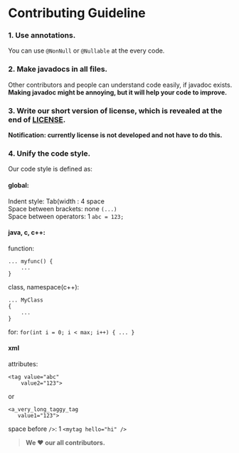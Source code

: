 # Contributing Guideline
### 1. Use annotations.
You can use `@NonNull` or `@Nullable` at the every code.<br>

### 2. Make javadocs in all files.
Other contributors and people can understand code easily, if javadoc exists.<br>
**Making javadoc might be annoying, but it will help your code to improve.**

### 3. Write our short version of license, which is revealed at the end of [LICENSE](LICENSE).
**Notification: currently license is not developed and not have to do this.**<br>

### 4. Unify the code style.
Our code style is defined as:<br>

#### global:
Indent style: Tab(width : 4 space<br>
Space between brackets: none `(...)`<br>
Space between operators: 1 `abc = 123;`<br>

#### java, c, c++:
function: 
```
... myfunc() {
    ...
}
```
class, namespace(c++): 
```
... MyClass
{
    ...
}
```
for: `for(int i = 0; i < max; i++) { ... }`

#### xml
attributes: 
```
<tag value="abc"
    value2="123">
```
or 
```
<a_very_long_taggy_tag
   value1="123">
```
space before `/>`: 1 `<mytag hello="hi" />`

<p>

> **We :heart: our all contributors.**
